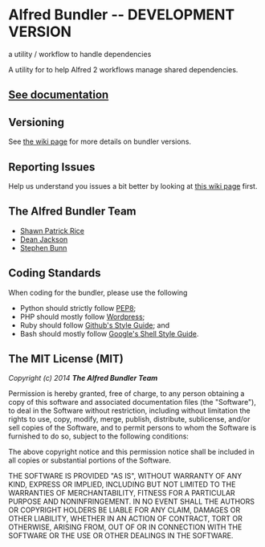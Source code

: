 Alfred Bundler -- DEVELOPMENT VERSION
==============

a utility / workflow to handle dependencies

A utility for to help Alfred 2 workflows manage shared dependencies.

## [See documentation](https://shawnrice.github.io/alfred-bundler)

## Versioning
See [the wiki page](https://github.com/shawnrice/alfred-bundler/wiki/Versioning) for more details on bundler versions.

## Reporting Issues
Help us understand you issues a bit better by looking at [this wiki page](https://github.com/shawnrice/alfred-bundler/wiki/Reporting-Issues) first.

## The Alfred Bundler Team

* [Shawn Patrick Rice](https://github.com/shawnrice)
* [Dean Jackson](https://github.com/deanishe)
* [Stephen Bunn](https://github.com/Ritashugisha)

## Coding Standards

When coding for the bundler, please use the following

* Python should strictly follow [PEP8](http://legacy.python.org/dev/peps/pep-0008/);
* PHP should mostly follow [Wordpress](http://make.wordpress.org/core/handbook/coding-standards/php/);
* Ruby should follow [Github's Style Guide](https://github.com/styleguide/ruby); and
* Bash should mostly follow [Google's Shell Style Guide](https://google-styleguide.googlecode.com/svn/trunk/shell.xml).


## The MIT License (MIT)

_Copyright (c) 2014 __The Alfred Bundler Team___

Permission is hereby granted, free of charge, to any person obtaining a copy
of this software and associated documentation files (the "Software"), to deal
in the Software without restriction, including without limitation the rights
to use, copy, modify, merge, publish, distribute, sublicense, and/or sell
copies of the Software, and to permit persons to whom the Software is
furnished to do so, subject to the following conditions:

The above copyright notice and this permission notice shall be included in
all copies or substantial portions of the Software.

THE SOFTWARE IS PROVIDED "AS IS", WITHOUT WARRANTY OF ANY KIND, EXPRESS OR
IMPLIED, INCLUDING BUT NOT LIMITED TO THE WARRANTIES OF MERCHANTABILITY,
FITNESS FOR A PARTICULAR PURPOSE AND NONINFRINGEMENT. IN NO EVENT SHALL THE
AUTHORS OR COPYRIGHT HOLDERS BE LIABLE FOR ANY CLAIM, DAMAGES OR OTHER
LIABILITY, WHETHER IN AN ACTION OF CONTRACT, TORT OR OTHERWISE, ARISING FROM,
OUT OF OR IN CONNECTION WITH THE SOFTWARE OR THE USE OR OTHER DEALINGS IN
THE SOFTWARE.

